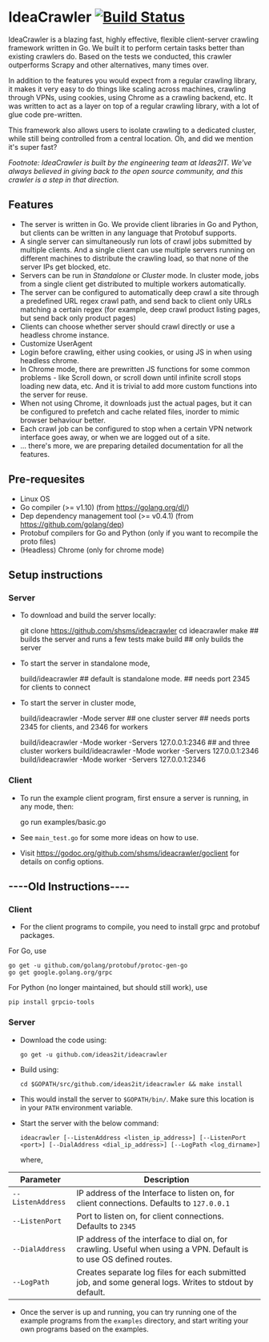# IdeaCrawler [![Build Status](https://travis-ci.com/shsms/ideacrawler.svg?branch=master)](https://travis-ci.com/shsms/ideacrawler)

IdeaCrawler is a blazing fast, highly effective, flexible client-server crawling framework written in Go. We built it to perform certain tasks better than existing crawlers do. Based on the tests we conducted, this crawler outperforms Scrapy and other alternatives, many times over.

In addition to the features you would expect from a regular crawling library, it makes it very easy to do things like scaling across machines, crawling through VPNs, using cookies, using Chrome as a crawling backend, etc. It was written to act as a layer on top of a regular crawling library, with a lot of glue code pre-written. 

This framework also allows users to isolate crawling to a dedicated cluster, while still being controlled from a central location. Oh, and did we mention it's super fast?

<em>Footnote: IdeaCrawler is built by the engineering team at Ideas2IT. We've always believed in giving back to the open source community, and this crawler is a step in that direction.</em>

## Features
  * The server is written in Go.  We provide client libraries in Go and Python, but clients can be written in any language that Protobuf supports.
  * A single server can simultaneously run lots of crawl jobs submitted by multiple clients.  And a single client can use multiple servers running on different machines to distribute the crawling load,  so that none of the server IPs get blocked, etc.
  * Servers can be run in <em>Standalone</em> or <em>Cluster</em> mode.  In cluster mode,  jobs from a single client get distributed to multiple workers automatically.
  * The server can be configured to automatically deep crawl a site through a predefined URL regex crawl path, and send back to client only URLs matching a certain regex (for example, deep crawl product listing pages,  but send back only product pages)
  * Clients can choose whether server should crawl directly or use a headless chrome instance.
  * Customize UserAgent
  * Login before crawling, either using cookies, or using JS in when using headless chrome.
  * In Chrome mode,  there are prewritten JS functions for some common problems - like Scroll down,  or scroll down until infinite scroll stops loading new data, etc.  And it is trivial to add more custom functions into the server for reuse.
  * When not using Chrome,  it downloads just the actual pages,  but it can be configured to prefetch and cache related files,  inorder to mimic browser behaviour better.
  * Each crawl job can be configured to stop when a certain VPN network interface goes away,  or when we are logged out of a site.
  * ... there's more, we are preparing detailed documentation for all the features.

## Pre-requesites
  * Linux OS
  * Go compiler (>= v1.10) (from https://golang.org/dl/)
  * Dep dependency management tool (>= v0.4.1) (from https://github.com/golang/dep)
  * Protobuf compilers for Go and Python (only if you want to recompile the proto files)
  * (Headless) Chrome  (only for chrome mode)

## Setup instructions

### Server
  * To download and build the server locally:

	git clone https://github.com/shsms/ideacrawler
	cd ideacrawler
	make              ## builds the server and runs a few tests
	make build        ## only builds the server

  * To start the server in standalone mode,

	build/ideacrawler     ## default is standalone mode.
	                      ## needs port 2345 for clients to connect

  * To start the server in cluster mode,

    build/ideacrawler -Mode server     ## one cluster server
	                                   ## needs ports 2345 for clients, and 2346 for workers

    build/ideacrawler -Mode worker -Servers 127.0.0.1:2346   ## and three cluster workers
    build/ideacrawler -Mode worker -Servers 127.0.0.1:2346
    build/ideacrawler -Mode worker -Servers 127.0.0.1:2346

### Client

  * To run the example client program, first ensure a server is running, in any mode, then:

    go run examples/basic.go

  * See `main_test.go` for some more ideas on how to use.

  * Visit https://godoc.org/github.com/shsms/ideacrawler/goclient for details on config options.

## ----Old Instructions----

### Client
  * For the client programs to compile,  you need to install grpc and protobuf packages.
  
  For Go, use
  
	go get -u github.com/golang/protobuf/protoc-gen-go
	go get google.golang.org/grpc
	
  For Python (no longer maintained, but should still work), use
  
	pip install grpcio-tools

### Server
  * Download the code using:
  
    `go get -u github.com/ideas2it/ideacrawler`
	  
  * Build using:
  
    `cd $GOPATH/src/github.com/ideas2it/ideacrawler && make install`
	  
  * This would install the server to `$GOPATH/bin/`.  Make sure this location is in your `PATH` environment variable.
  * Start the server with the below command:
  
    `ideacrawler [--ListenAddress <listen_ip_address>] [--ListenPort <port>] [--DialAddress <dial_ip_address>] [--LogPath <log_dirname>]`
	  
    where,
	  
  | Parameter         | Description                                                                                                          |
  | ----------------- | -------------------------------------------------------------------------------------------------------------------- |
  | `--ListenAddress` | IP address of the Interface to listen on, for client connections.  Defaults to `127.0.0.1`                           |
  | `--ListenPort`    | Port to listen on, for client connections. Defaults to `2345`                                                        |
  | `--DialAddress`   | IP address of the interface to dial on, for crawling. Useful when using a VPN.  Default is to use OS defined routes. |
  | `--LogPath`       | Creates separate log files for each submitted job, and some general logs.  Writes to stdout by default.              |

  * Once the server is up and running,  you can try running one of the example programs from the `examples` directory,  and start writing your own programs based on the examples.
